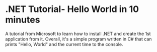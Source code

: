 # .NET Tutorial- Hello World in 10 minutes

A tutorial from Microsoft to learn how to install .NET and create the 1st application from it. Overall, it's a simple program written in C# that can prints "Hello, World" and the current time to the console. 
